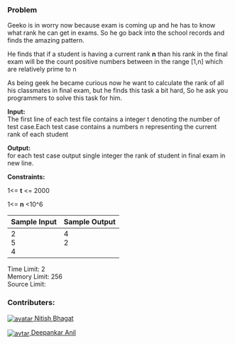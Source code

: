 ### Problem

<p>Geeko is in worry now because exam is coming up and he has to know what rank he can get in exams. So he go back into the school records and finds the amazing pattern.</p>
<p>He finds that if a student is having a current rank <b>n</b> than his rank in the final exam will be the count positive numbers between in the range [1,n] which are relatively prime to n</p>
<p>As being geek he became curious now he want to calculate the rank of all his classmates in final exam, but he finds this task a bit hard, So he ask you programmers to solve this task for him.</p>
<p><strong>Input:</strong><br>
The first line of each test file contains a integer t denoting the number of test case.Each test case contains a numbers n representing the current rank of each student</p>
<p><strong>Output:</strong><br>
for each test case output single integer the rank of student in final exam in new line.</p>
<p><strong>Constraints:</strong><br></p>
<p>1&lt;= <strong>t</strong> &lt;= 2000</p>
<p>1&lt;= <strong>n</strong> &lt;10^6</p>
<table>
  <thead>
    <th>Sample Input</th>
    <th>Sample Output</th>
  </thead>
  <tbody valign="top">
    <td>2<br>5<br>4</td>
    <td>4<br>2</td>
  </tbody>
</table>
<p>Time Limit: 2<br>
Memory Limit: 256<br>
Source Limit:</p>

### Contributers:

<p><a href="https://www.hackerearth.com/@2011204"><img align="center" src="https://static-fastly.hackerearth.com/static/avatar/img/default.jpg" alt="avatar"> Nitish Bhagat</a></p>
<p><a href="https://www.hackerearth.com/@deepankarak"><img align="center" src="https://he-s3.s3.amazonaws.com/media/avatars/deepankarak/resized/30/61329581329079262844.png" alt="avtar"> Deepankar Anil</a></p>